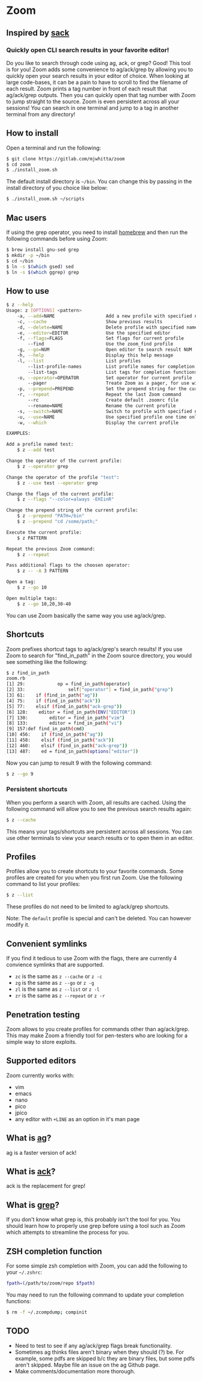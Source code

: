 # Zoom

## Inspired by [sack](https://github.com/sampson-chen/sack)

### Quickly open CLI search results in your favorite editor!

Do you like to search through code using ag, ack, or grep? Good! This tool is for you! Zoom adds some convenience to ag/ack/grep by allowing you to quickly open your search results in your editor of choice. When looking at large code-bases, it can be a pain to have to scroll to find the filename of each result. Zoom prints a tag number in front of each result that ag/ack/grep outputs. Then you can quickly open that tag number with Zoom to jump straight to the source. Zoom is even persistent across all your sessions! You can search in one terminal and jump to a tag in another terminal from any directory!

## How to install

Open a terminal and run the following:

```bash
$ git clone https://gitlab.com/mjwhitta/zoom
$ cd zoom
$ ./install_zoom.sh
```

The default install directory is `~/bin`. You can change this by passing in the install directory of you choice like below:

```bash
$ ./install_zoom.sh ~/scripts
```

## Mac users

If using the grep operator, you need to install [homebrew](http://brew.sh) and then run the following commands before using Zoom:

```bash
$ brew install gnu-sed grep
$ mkdir -p ~/bin
$ cd ~/bin
$ ln -s $(which gsed) sed
$ ln -s $(which ggrep) grep
```

## How to use

```bash
$ z --help
Usage: z [OPTIONS] <pattern>
    -a, --add=NAME                   Add a new profile with specified name
    -c, --cache                      Show previous results
    -d, --delete=NAME                Delete profile with specified name
    -e, --editor=EDITOR              Use the specified editor
    -f, --flags=FLAGS                Set flags for current profile
        --find                       Use the zoom_find profile
    -g, --go=NUM                     Open editor to search result NUM
    -h, --help                       Display this help message
    -l, --list                       List profiles
        --list-profile-names         List profile names for completion functions
        --list-tags                  List tags for completion functions
    -o, --operator=OPERATOR          Set operator for current profile
        --pager                      Treate Zoom as a pager, for use with ag and ack
    -p, --prepend=PREPEND            Set the prepend string for the current profile
    -r, --repeat                     Repeat the last Zoom command
        --rc                         Create default .zoomrc file
        --rename=NAME                Rename the current profile
    -s, --switch=NAME                Switch to profile with specified name
    -u, --use=NAME                   Use specified profile one time only
    -w, --which                      Display the current profile

EXAMPLES:

Add a profile named test:
    $ z --add test

Change the operator of the current profile:
    $ z --operator grep

Change the operator of the profile "test":
    $ z --use test --operator grep

Change the flags of the current profile:
    $ z --flags "--color=always -EHIinR"

Change the prepend string of the current profile:
    $ z --prepend "PATH=/bin"
    $ z --prepend "cd /some/path;"

Execute the current profile:
    $ z PATTERN

Repeat the previous Zoom command:
    $ z --repeat

Pass additional flags to the choosen operator:
    $ z -- -A 3 PATTERN

Open a tag:
    $ z --go 10

Open multiple tags:
    $ z --go 10,20,30-40
```

You can use Zoom basically the same way you use ag/ack/grep.

## Shortcuts

Zoom prefixes shortcut tags to ag/ack/grep's search results! If you use Zoom to search for "find_in_path" in the Zoom source directory, you would see something like the following:

```bash
$ z find_in_path
zoom.rb
[1] 29:            op = find_in_path(operator)
[2] 33:                self["operator"] = find_in_path("grep")
[3] 61:    if (find_in_path("ag"))
[4] 75:    if (find_in_path("ack"))
[5] 77:    elsif (find_in_path("ack-grep"))
[6] 128:    editor = find_in_path(ENV["EDITOR"])
[7] 130:        editor = find_in_path("vim")
[8] 133:        editor = find_in_path("vi")
[9] 157:def find_in_path(cmd)
[10] 456:    if (find_in_path("ag"))
[11] 458:    elsif (find_in_path("ack"))
[12] 460:    elsif (find_in_path("ack-grep"))
[13] 487:    ed = find_in_path(options["editor"])
```

Now you can jump to result 9 with the following command:

```bash
$ z --go 9
```

### Persistent shortcuts

When you perform a search with Zoom, all results are cached. Using the following command will allow you to see the previous search results again:

```bash
$ z --cache
```

This means your tags/shortcuts are persistent across all sessions. You can use other terminals to view your search results or to open them in an editor.

## Profiles

Profiles allow you to create shortcuts to your favorite commands. Some profiles are created for you when you first run Zoom. Use the following command to list your profiles:

```bash
$ z --list
```

These profiles do not need to be limited to ag/ack/grep shortcuts.

Note: The `default` profile is special and can't be deleted. You can however modify it.

## Convenient symlinks

If you find it tedious to use Zoom with the flags, there are currently 4 convience symlinks that are supported.

- `zc` is the same as `z --cache` or `z -c`
- `zg` is the same as `z --go` or `z -g`
- `zl` is the same as `z --list` or `z -l`
- `zr` is the same as `z --repeat` or `z -r`

## Penetration testing

Zoom allows to you create profiles for commands other than ag/ack/grep. This may make Zoom a friendly tool for pen-testers who are looking for a simple way to store exploits.

## Supported editors

Zoom currently works with:

 - vim
 - emacs
 - nano
 - pico
 - jpico
 - any editor with `+LINE` as an option in it's man page

## What is [ag](https://github.com/ggreer/the_silver_searcher)?

ag is a faster version of ack!

## What is [ack](http://betterthangrep.com)?

ack is the replacement for grep!

## What is [grep](http://en.wikipedia.org/wiki/Grep)?

If you don't know what grep is, this probably isn't the tool for you. You should learn how to properly use grep before using a tool such as Zoom which attempts to streamline the process for you.

## ZSH completion function

For some simple zsh completion with Zoom, you can add the following to
your `~/.zshrc`:

```bash
fpath=(/path/to/zoom/repo $fpath)
```

You may need to run the following command to update your completion
functions:

```bash
$ rm -f ~/.zcompdump; compinit
```

## TODO

 - Need to test to see if any ag/ack/grep flags break functionality.
 - Sometimes ag thinks files aren't binary when they should (?) be. For example, some pdfs are skipped b/c they are binary files, but some pdfs aren't skipped. Maybe file an issue on the ag Github page.
 - Make comments/documentation more thorough.
